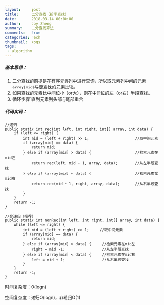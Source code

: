 ```yaml
---
layout:     post
title:      二分查找（折半查找）
date:       2018-03-14 00:00:00
author:     Joy Zheng
summary:    二分查找算法
comments:   true
categories: Tech
thumbnail:  cogs
tags:
 - algorithm
---
```

##### 基本思想：

 1. 二分查找的前提是在有序元素列中进行查询，所以取元素列中间的元素`array[mid]`与要查找的元素比较。
 2. 如果查找的元素比中间位小（or大），则在中间位的左（or右）半段查找。
 3. 循环步骤1直到元素列头部与尾部重合

##### 代码实现：

    //递归
    public static int rec(int left, int right, int[] array, int data) {
        if (left <= right) {
            int mid = (left + right) >> 1;                     //取中间元素
            if (array[mid] == data) {
                return mid;
            } else if (array[mid] > data) {                    //检索元素在mid左
                return rec(left, mid - 1, array, data);        //从左半段查找
            } else if (array[mid] < data) {                    //检索元素在mid右
                return rec(mid + 1, right, array, data);       //从右半段查找
            }
        }
        return -1;
    }

    //非递归（推荐）
    public static int nonRec(int left, int right, int[] array, int data) {
        while (left <= right) {
            int mid = (left + right) >> 1;     //取中间元素
            if (array[mid] == data) {
                return mid;
            } else if (array[mid] > data) {     //检索元素在mid左
                right = mid -1;                 //从左半段查找
            } else if (array[mid] < data) {     //检索元素在mid右
                left = mid + 1;                 //从右半段查找
            }
        }
        return -1;
    }

  时间复杂度：O(logn)
  
  空间复杂度：递归O(logn)，非递归O(1)



